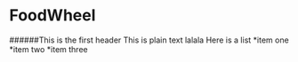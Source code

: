 # FoodWheel
######This is the first header
This is plain text
lalala
Here is a list
*item one
*item two
*item three

